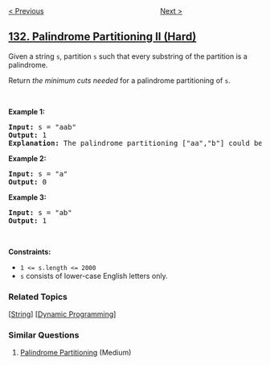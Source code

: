 <!--|This file generated by command(leetcode description); DO NOT EDIT.    |-->
<!--+----------------------------------------------------------------------+-->
<!--|@author    openset <openset.wang@gmail.com>                           |-->
<!--|@link      https://github.com/openset                                 |-->
<!--|@home      https://github.com/openset/leetcode                        |-->
<!--+----------------------------------------------------------------------+-->

[< Previous](../palindrome-partitioning "Palindrome Partitioning")
　　　　　　　　　　　　　　　　
[Next >](../clone-graph "Clone Graph")

## [132. Palindrome Partitioning II (Hard)](https://leetcode.com/problems/palindrome-partitioning-ii "分割回文串 II")

<p>Given a string <code>s</code>, partition <code>s</code> such that every substring of the partition is a palindrome.</p>

<p>Return <em>the minimum cuts needed</em> for a palindrome partitioning of <code>s</code>.</p>

<p>&nbsp;</p>
<p><strong>Example 1:</strong></p>

<pre>
<strong>Input:</strong> s = &quot;aab&quot;
<strong>Output:</strong> 1
<strong>Explanation:</strong> The palindrome partitioning [&quot;aa&quot;,&quot;b&quot;] could be produced using 1 cut.
</pre>

<p><strong>Example 2:</strong></p>

<pre>
<strong>Input:</strong> s = &quot;a&quot;
<strong>Output:</strong> 0
</pre>

<p><strong>Example 3:</strong></p>

<pre>
<strong>Input:</strong> s = &quot;ab&quot;
<strong>Output:</strong> 1
</pre>

<p>&nbsp;</p>
<p><strong>Constraints:</strong></p>

<ul>
	<li><code>1 &lt;= s.length &lt;= 2000</code></li>
	<li><code>s</code> consists of lower-case English letters only.</li>
</ul>

### Related Topics
  [[String](../../tag/string/README.md)]
  [[Dynamic Programming](../../tag/dynamic-programming/README.md)]

### Similar Questions
  1. [Palindrome Partitioning](../palindrome-partitioning) (Medium)
